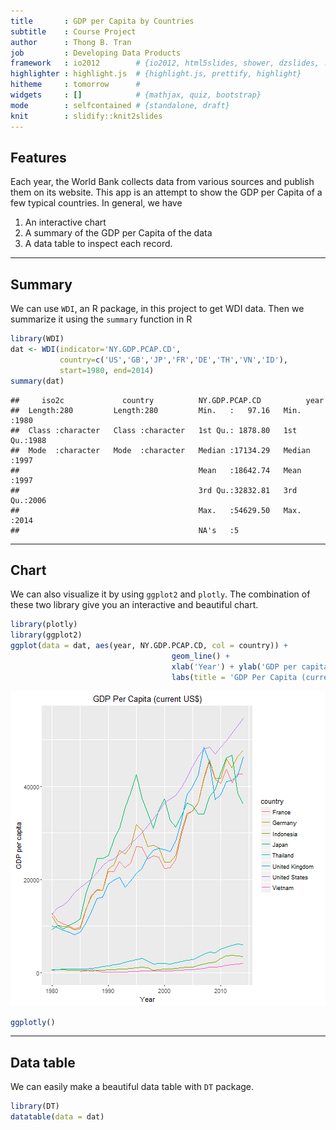 ```yaml
---
title       : GDP per Capita by Countries
subtitle    : Course Project
author      : Thong B. Tran
job         : Developing Data Products
framework   : io2012        # {io2012, html5slides, shower, dzslides, ...}
highlighter : highlight.js  # {highlight.js, prettify, highlight}
hitheme     : tomorrow      # 
widgets     : []            # {mathjax, quiz, bootstrap}
mode        : selfcontained # {standalone, draft}
knit        : slidify::knit2slides
---
```


## Features 
Each year, the World Bank collects data from various sources and publish them on its website. This app
is an attempt to show the GDP per Capita of a few typical countries. In general, we have 

1. An interactive chart 
2. A summary of the GDP per Capita of the data
3. A data table to inspect each record.

---  

## Summary 
We can use `WDI`, an R package, in this project to get WDI data. Then we summarize it using the `summary` function in R 
 

```r
library(WDI)
dat <- WDI(indicator='NY.GDP.PCAP.CD', 
           country=c('US','GB','JP','FR','DE','TH','VN','ID'), 
           start=1980, end=2014)
summary(dat)
```

```
##     iso2c             country          NY.GDP.PCAP.CD          year     
##  Length:280         Length:280         Min.   :   97.16   Min.   :1980  
##  Class :character   Class :character   1st Qu.: 1878.80   1st Qu.:1988  
##  Mode  :character   Mode  :character   Median :17134.29   Median :1997  
##                                        Mean   :18642.74   Mean   :1997  
##                                        3rd Qu.:32832.81   3rd Qu.:2006  
##                                        Max.   :54629.50   Max.   :2014  
##                                        NA's   :5
```

---

## Chart
We can also visualize it by using `ggplot2` and `plotly`. The combination of these two library give you an interactive and beautiful chart.


```r
library(plotly)
library(ggplot2)
ggplot(data = dat, aes(year, NY.GDP.PCAP.CD, col = country)) + 
                                    geom_line() +     
                                    xlab('Year') + ylab('GDP per capita') + 
                                    labs(title = 'GDP Per Capita (current US$)')
```

![plot of chunk unnamed-chunk-2](assets/fig/unnamed-chunk-2-1.png)

```r
ggplotly()
```

---

## Data table
We can easily make a beautiful data table with `DT` package.


```r
library(DT)
datatable(data = dat)
```




